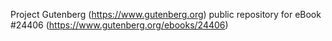 Project Gutenberg (https://www.gutenberg.org) public repository for eBook #24406 (https://www.gutenberg.org/ebooks/24406)
